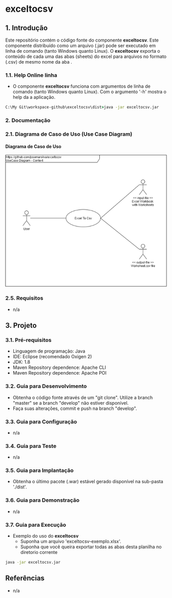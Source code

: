 # exceltocsv

## 1. Introdução ##

Este repositório contém o código fonte do componente **exceltocsv**. Este componente distribuído como um arquivo (.jar) pode ser executado em linha de comando (tanto Windows quanto Linux). O **exceltocsv** exporta o conteúdo de cada uma das abas (sheets) do excel para arquivos no formato (.csv) de mesmo nome da aba .


### 1.1. Help Online linha

* O componente **exceltocsv** funciona com argumentos de linha de comando (tanto Windows quanto Linux). Com o argumento '-h' mostra o help da a aplicação.

```bat
C:\My Git\workspace-github\exceltocsv\dist>java -jar exceltocsv.jar
```




### 2. Documentação ###

### 2.1. Diagrama de Caso de Uso (Use Case Diagram) ###

#### Diagrama de Caso de Uso

![UseCaseDiagram](doc/UseCaseDiagram%20-%20Context%20-%20exceltocsv.png)


### 2.5. Requisitos ###

* n/a


## 3. Projeto ##

### 3.1. Pré-requisitos ###

* Linguagem de programação: Java
* IDE: Eclipse (recomendado Oxigen 2)
* JDK: 1.8
* Maven Repository dependence: Apache CLI
* Maven Repository dependence: Apache POI

### 3.2. Guia para Desenvolvimento ###

* Obtenha o código fonte através de um "git clone". Utilize a branch "master" se a branch "develop" não estiver disponível.
* Faça suas alterações, commit e push na branch "develop".


### 3.3. Guia para Configuração ###

* n/a


### 3.4. Guia para Teste ###

* n/a


### 3.5. Guia para Implantação ###

* Obtenha o último pacote (.war) estável gerado disponível na sub-pasta './dist'.



### 3.6. Guia para Demonstração ###

* n/a


### 3.7. Guia para Execução ###

* Exemplo do uso do **exceltocsv**  
    * Suponha um arquivo 'exceltocsv-exemplo.xlsx'.
    * Suponha que você queira exportar todas as abas desta planilha no diretorio corrente

```bat
java -jar exceltocsv.jar 

```


## Referências ##

* n/a
